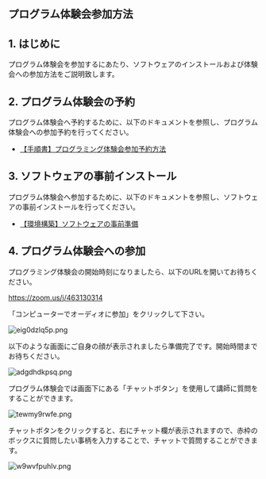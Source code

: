 ## プログラム体験会参加方法

## 1. はじめに

プログラム体験会を参加するにあたり、ソフトウェアのインストールおよび体験会への参加方法をご説明致します。

## 2. プログラム体験会の予約

プログラム体験会へ予約するために、以下のドキュメントを参照し、プログラム体験会への参加予約を行ってください。

- [【手順書】プログラミング体験会参加予約方法](https://github.com/tamito0201/promari-introduction/blob/master/01_Introduction/20190214%20-%20%E3%80%90%E3%82%A4%E3%83%B3%E3%83%88%E3%83%AD%E3%83%80%E3%82%AF%E3%82%B7%E3%83%A7%E3%83%B3%E3%80%91ENV0101%20-%20%E3%83%97%E3%83%AD%E3%82%B0%E3%83%A9%E3%83%9F%E3%83%B3%E3%82%B0%E4%BD%93%E9%A8%93%E4%BC%9A%E5%8F%82%E5%8A%A0%E4%BA%88%E7%B4%84%E6%96%B9%E6%B3%95.md)

## 3. ソフトウェアの事前インストール

プログラム体験会へ参加するために、以下のドキュメントを参照し、ソフトウェアの事前インストールを行ってください。

- [【環境構築】ソフトウェアの事前準備](https://github.com/tamito0201/promari-introduction/blob/master/00_Preparation/20190203%20-%20%E3%80%90%E7%92%B0%E5%A2%83%E6%A7%8B%E7%AF%89%E3%80%91ENV0000%20-%20%E3%82%BD%E3%83%95%E3%83%88%E3%82%A6%E3%82%A7%E3%82%A2%E3%81%AE%E4%BA%8B%E5%89%8D%E6%BA%96%E5%82%99.md)

## 4. プログラム体験会への参加

プログラミング体験会の開始時刻になりましたら、以下のURLを開いてお待ちください。

https://zoom.us/j/463130314

「コンピューターでオーディオに参加」をクリックして下さい。

![eig0dzlq5p.png](https://img.esteem.ws/eig0dzlq5p.png)

以下のような画面にご自身の顔が表示されましたら準備完了です。開始時間までお待ちください。

![adgdhdkpsq.png](https://img.esteem.ws/adgdhdkpsq.png)

プログラム体験会では画面下にある「チャットボタン」を使用して講師に質問をすることができます。

![tewmy9rwfe.png](https://img.esteem.ws/tewmy9rwfe.png)

チャットボタンをクリックすると、右にチャット欄が表示されますので、赤枠のボックスに質問したい事柄を入力することで、チャットで質問することができます。

![w9wvfpuhlv.png](https://img.esteem.ws/w9wvfpuhlv.png)
